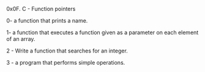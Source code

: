 0x0F. C - Function pointers

0- a function that prints a name.

1-  a function that executes a function given as a parameter on each element of an array.

2 - Write a function that searches for an integer.

3 -  a program that performs simple operations.
